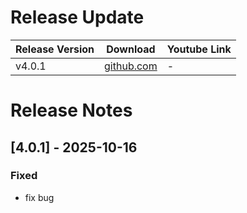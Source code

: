 # Release Update
| Release Version | Download                                                                                   | Youtube Link |
|-----------------|--------------------------------------------------------------------------------------------|--------------|
| v4.0.1          | [github.com](https://github.com/CS211-681-Project/project681-rod-f-211/releases/tag/4.0.1) | -            |

# Release Notes
## [4.0.1] - 2025-10-16
### Fixed
- fix bug